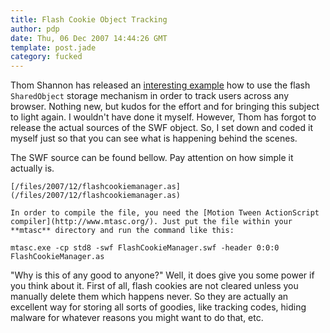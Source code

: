 ```yaml
---
title: Flash Cookie Object Tracking
author: pdp
date: Thu, 06 Dec 2007 14:44:26 GMT
template: post.jade
category: fucked
---
```


Thom Shannon has released an [interesting example](http://www.ts0.com/crosscookie/example.html) how to use the flash `SharedObject` storage mechanism in order to track users across any browser. Nothing new, but kudos for the effort and for bringing this subject to light again. I wouldn't have done it myself. However, Thom has forgot to release the actual sources of the SWF object. So, I set down and coded it myself just so that you can see what is happening behind the scenes.

The SWF source can be found bellow. Pay attention on how simple it actually is.

    [/files/2007/12/flashcookiemanager.as](/files/2007/12/flashcookiemanager.as)

    In order to compile the file, you need the [Motion Tween ActionScript compiler](http://www.mtasc.org/). Just put the file within your **mtasc** directory and run the command like this:

    mtasc.exe -cp std8 -swf FlashCookieManager.swf -header 0:0:0 FlashCookieManager.as

"Why is this of any good to anyone?" Well, it does give you some power if you think about it. First of all, flash cookies are not cleared unless you manually delete them which happens never. So they are actually an excellent way for storing all sorts of goodies, like tracking codes, hiding malware for whatever reasons you might want to do that, etc.
